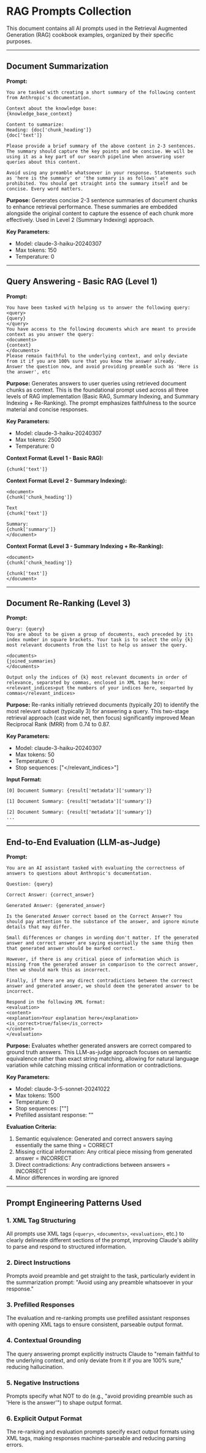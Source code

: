 # RAG Prompts Collection

This document contains all AI prompts used in the Retrieval Augmented Generation (RAG) cookbook examples, organized by their specific purposes.

---

## Document Summarization

**Prompt:**
```
You are tasked with creating a short summary of the following content from Anthropic's documentation.

Context about the knowledge base:
{knowledge_base_context}

Content to summarize:
Heading: {doc['chunk_heading']}
{doc['text']}

Please provide a brief summary of the above content in 2-3 sentences. The summary should capture the key points and be concise. We will be using it as a key part of our search pipeline when answering user queries about this content.

Avoid using any preamble whatsoever in your response. Statements such as 'here is the summary' or 'the summary is as follows' are prohibited. You should get straight into the summary itself and be concise. Every word matters.
```

**Purpose:** Generates concise 2-3 sentence summaries of document chunks to enhance retrieval performance. These summaries are embedded alongside the original content to capture the essence of each chunk more effectively. Used in Level 2 (Summary Indexing) approach.

**Key Parameters:**
- Model: claude-3-haiku-20240307
- Max tokens: 150
- Temperature: 0

---

## Query Answering - Basic RAG (Level 1)

**Prompt:**
```
You have been tasked with helping us to answer the following query:
<query>
{query}
</query>
You have access to the following documents which are meant to provide context as you answer the query:
<documents>
{context}
</documents>
Please remain faithful to the underlying context, and only deviate from it if you are 100% sure that you know the answer already.
Answer the question now, and avoid providing preamble such as 'Here is the answer', etc
```

**Purpose:** Generates answers to user queries using retrieved document chunks as context. This is the foundational prompt used across all three levels of RAG implementation (Basic RAG, Summary Indexing, and Summary Indexing + Re-Ranking). The prompt emphasizes faithfulness to the source material and concise responses.

**Key Parameters:**
- Model: claude-3-haiku-20240307
- Max tokens: 2500
- Temperature: 0

**Context Format (Level 1 - Basic RAG):**
```
{chunk['text']}
```

**Context Format (Level 2 - Summary Indexing):**
```
<document>
{chunk['chunk_heading']}

Text
{chunk['text']}

Summary:
{chunk['summary']}
</document>
```

**Context Format (Level 3 - Summary Indexing + Re-Ranking):**
```
<document>
{chunk['chunk_heading']}

{chunk['text']}
</document>
```

---

## Document Re-Ranking (Level 3)

**Prompt:**
```
Query: {query}
You are about to be given a group of documents, each preceded by its index number in square brackets. Your task is to select the only {k} most relevant documents from the list to help us answer the query.

<documents>
{joined_summaries}
</documents>

Output only the indices of {k} most relevant documents in order of relevance, separated by commas, enclosed in XML tags here:
<relevant_indices>put the numbers of your indices here, seeparted by commas</relevant_indices>
```

**Purpose:** Re-ranks initially retrieved documents (typically 20) to identify the most relevant subset (typically 3) for answering a query. This two-stage retrieval approach (cast wide net, then focus) significantly improved Mean Reciprocal Rank (MRR) from 0.74 to 0.87.

**Key Parameters:**
- Model: claude-3-haiku-20240307
- Max tokens: 50
- Temperature: 0
- Stop sequences: ["</relevant_indices>"]

**Input Format:**
```
[0] Document Summary: {result['metadata']['summary']}

[1] Document Summary: {result['metadata']['summary']}

[2] Document Summary: {result['metadata']['summary']}
...
```

---

## End-to-End Evaluation (LLM-as-Judge)

**Prompt:**
```
You are an AI assistant tasked with evaluating the correctness of answers to questions about Anthropic's documentation.

Question: {query}

Correct Answer: {correct_answer}

Generated Answer: {generated_answer}

Is the Generated Answer correct based on the Correct Answer? You should pay attention to the substance of the answer, and ignore minute details that may differ.

Small differences or changes in wording don't matter. If the generated answer and correct answer are saying essentially the same thing then that generated answer should be marked correct.

However, if there is any critical piece of information which is missing from the generated answer in comparison to the correct answer, then we should mark this as incorrect.

Finally, if there are any direct contradictions between the correect answer and generated answer, we should deem the generated answer to be incorrect.

Respond in the following XML format:
<evaluation>
<content>
<explanation>Your explanation here</explanation>
<is_correct>true/false</is_correct>
</content>
</evaluation>
```

**Purpose:** Evaluates whether generated answers are correct compared to ground truth answers. This LLM-as-judge approach focuses on semantic equivalence rather than exact string matching, allowing for natural language variation while catching missing critical information or contradictions.

**Key Parameters:**
- Model: claude-3-5-sonnet-20241022
- Max tokens: 1500
- Temperature: 0
- Stop sequences: ["</evaluation>"]
- Prefilled assistant response: "<evaluation>"

**Evaluation Criteria:**
1. Semantic equivalence: Generated and correct answers saying essentially the same thing = CORRECT
2. Missing critical information: Any critical piece missing from generated answer = INCORRECT
3. Direct contradictions: Any contradictions between answers = INCORRECT
4. Minor differences in wording are ignored

---

## Prompt Engineering Patterns Used

### 1. XML Tag Structuring
All prompts use XML tags (`<query>`, `<documents>`, `<evaluation>`, etc.) to clearly delineate different sections of the prompt, improving Claude's ability to parse and respond to structured information.

### 2. Direct Instructions
Prompts avoid preamble and get straight to the task, particularly evident in the summarization prompt: "Avoid using any preamble whatsoever in your response."

### 3. Prefilled Responses
The evaluation and re-ranking prompts use prefilled assistant responses with opening XML tags to ensure consistent, parseable output format.

### 4. Contextual Grounding
The query answering prompt explicitly instructs Claude to "remain faithful to the underlying context, and only deviate from it if you are 100% sure," reducing hallucination.

### 5. Negative Instructions
Prompts specify what NOT to do (e.g., "avoid providing preamble such as 'Here is the answer'") to shape output format.

### 6. Explicit Output Format
The re-ranking and evaluation prompts specify exact output formats using XML tags, making responses machine-parseable and reducing parsing errors.